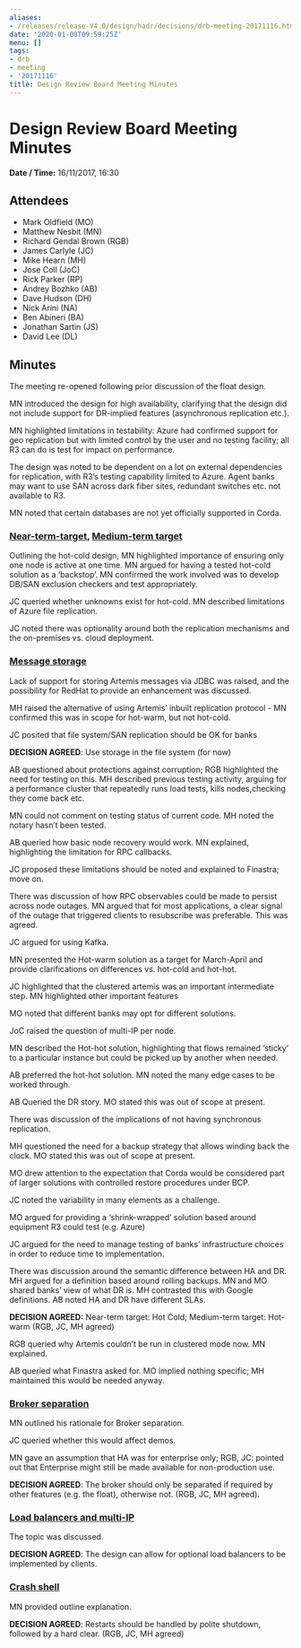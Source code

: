 ```yaml
---
aliases:
- /releases/release-V4.0/design/hadr/decisions/drb-meeting-20171116.html
date: '2020-01-08T09:59:25Z'
menu: []
tags:
- drb
- meeting
- '20171116'
title: Design Review Board Meeting Minutes
---
```



# Design Review Board Meeting Minutes

**Date / Time:** 16/11/2017, 16:30


## Attendees


* Mark Oldfield (MO)
* Matthew Nesbit (MN)
* Richard Gendal Brown (RGB)
* James Carlyle (JC)
* Mike Hearn (MH)
* Jose Coll (JoC)
* Rick Parker (RP)
* Andrey Bozhko (AB)
* Dave Hudson (DH)
* Nick Arini (NA)
* Ben Abineri (BA)
* Jonathan Sartin (JS)
* David Lee (DL)


## Minutes

The meeting re-opened following prior discussion of the float design.

MN introduced the design for high availability, clarifying that the design did not include support for DR-implied features (asynchronous replication etc.).

MN highlighted limitations in testability: Azure had confirmed support for geo replication but with limited control by the user and no testing facility; all R3 can do is test for impact on performance.

The design was noted to be dependent on a lot on external dependencies for replication, with R3’s testing capability limited to Azure. Agent banks may want to use SAN across dark fiber sites, redundant switches etc. not available to R3.

MN noted that certain databases are not yet officially supported in Corda.


### [Near-term-target](./near-term-target.md), [Medium-term target](./medium-term-target.md)

Outlining the hot-cold design, MN highlighted importance of ensuring only one node is active at one time. MN argued for having a tested hot-cold solution as a ‘backstop’. MN confirmed the work involved was to develop DB/SAN exclusion checkers and test appropriately.

JC queried whether unknowns exist for hot-cold. MN described limitations of Azure file replication.

JC noted there was optionality around both the replication mechanisms and the on-premises vs. cloud deployment.


### [Message storage](./db-msg-store.md)

Lack of support for storing Artemis messages via JDBC was raised, and the possibility for RedHat to provide an enhancement was discussed.

MH raised the alternative of using Artemis’ inbuilt replication protocol - MN confirmed this was in scope for hot-warm, but not hot-cold.

JC posited that file system/SAN replication should be OK for banks

**DECISION AGREED**: Use storage in the file system (for now)

AB questioned about protections against corruption; RGB highlighted the need for testing on this. MH described previous testing activity, arguing for a performance cluster that repeatedly runs load tests, kills nodes,checking they come back etc.

MN could not comment on testing status of current code. MH noted the notary hasn’t been tested.

AB queried how basic node recovery would work. MN explained, highlighting the limitation for RPC callbacks.

JC proposed these limitations should be noted and explained to Finastra; move on.

There was discussion of how RPC observables could be made to persist across node outages. MN argued that for most applications, a clear signal of the outage that triggered clients to resubscribe was preferable. This was agreed.

JC argued for using Kafka.

MN presented the Hot-warm solution as a target for March-April and provide clarifications on differences vs. hot-cold and hot-hot.

JC highlighted that the clustered artemis was an important intermediate step. MN highlighted other important features

MO noted that different banks may opt for different solutions.

JoC raised the question of multi-IP per node.

MN described the Hot-hot solution, highlighting that flows remained ‘sticky’ to a particular instance but could be picked up by another when needed.

AB preferred the hot-hot solution. MN noted the many edge cases to be worked through.

AB Queried the DR story. MO stated this was out of scope at present.

There was discussion of the implications of not having synchronous replication.

MH questioned the need for a backup strategy that allows winding back the clock. MO stated this was out of scope at present.

MO drew attention to the expectation that Corda would be considered part of larger solutions with controlled restore procedures under BCP.

JC noted the variability in many elements as a challenge.

MO argued for providing a ‘shrink-wrapped’ solution based around equipment R3 could test (e.g. Azure)

JC argued for the need to manage testing of banks’ infrastructure choices in order to reduce time to implementation.

There was discussion around the semantic difference between HA and DR. MH argued for a definition based around rolling backups. MN and MO shared banks’ view of what DR is. MH contrasted this with Google definitions. AB noted HA and DR have different SLAs.

**DECISION AGREED:** Near-term target: Hot Cold; Medium-term target: Hot-warm (RGB, JC, MH agreed)

RGB queried why Artemis couldn’t be run in clustered mode now. MN explained.

AB queried what Finastra asked for. MO implied nothing specific; MH maintained this would be needed anyway.


### [Broker separation](./external-broker.md)

MN outlined his rationale for Broker separation.

JC queried whether this would affect demos.

MN gave an assumption that HA was for enterprise only; RGB, JC: pointed out that Enterprise might still be made available for non-production use.

**DECISION AGREED**: The broker should only be separated if required by other features (e.g. the float), otherwise not. (RGB, JC, MH agreed).


### [Load balancers and multi-IP](./ip-addressing.md)

The topic was discussed.

**DECISION AGREED**: The design can allow for optional load balancers to be implemented by clients.


### [Crash shell](./crash-shell.md)

MN provided outline explanation.

**DECISION AGREED**: Restarts should be handled by polite shutdown, followed by a hard clear. (RGB, JC, MH agreed)

